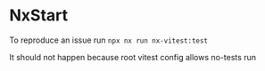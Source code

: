 # NxStart

To reproduce an issue run `npx nx run nx-vitest:test`

It should not happen because root vitest config allows no-tests run

